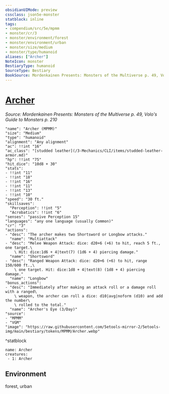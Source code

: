 ```yaml
---
obsidianUIMode: preview
cssclass: json5e-monster
statblock: inline
tags:
- compendium/src/5e/mpmm
- monster/cr/3
- monster/environment/forest
- monster/environment/urban
- monster/size/medium
- monster/type/humanoid
aliases: ["Archer"]
NoteIcon: monster
BestiaryType: humanoid
SourceType: Bestiary
BookSource: Mordenkainen Presents: Monsters of the Multiverse p. 49, Volo's Guide to Monsters p. 210
---
```

# [Archer](3-Mechanics\CLI\bestiary\humanoid/archer-mpmm.md)
*Source: Mordenkainen Presents: Monsters of the Multiverse p. 49, Volo's Guide to Monsters p. 210*  

```statblock
"name": "Archer (MPMM)"
"size": "Medium"
"type": "humanoid"
"alignment": "Any alignment"
"ac": !!int "16"
"ac_class": "[studded leather](/3-Mechanics/CLI/items/studded-leather-armor.md)"
"hp": !!int "75"
"hit_dice": "10d8 + 30"
"stats":
- !!int "11"
- !!int "18"
- !!int "16"
- !!int "11"
- !!int "13"
- !!int "10"
"speed": "30 ft."
"skillsaves":
  "Perception": !!int "5"
  "Acrobatics": !!int "6"
"senses": "passive Perception 15"
"languages": "any one language (usually Common)"
"cr": "3"
"actions":
- "desc": "The archer makes two Shortsword or Longbow attacks."
  "name": "Multiattack"
- "desc": "Melee Weapon Attack: dice: d20+6 (+6) to hit, reach 5 ft., one target.\
    \ Hit: dice:1d6 + 4|text(7) (1d6 + 4) piercing damage."
  "name": "Shortsword"
- "desc": "Ranged Weapon Attack: dice: d20+6 (+6) to hit, range 150/600 ft.,\
    \ one target. Hit: dice:1d8 + 4|text(8) (1d8 + 4) piercing damage."
  "name": "Longbow"
"bonus_actions":
- "desc": "Immediately after making an attack roll or a damage roll with a ranged\
    \ weapon, the archer can roll a dice: d10|avg|noform (d10) and add the number\
    \ rolled to the total."
  "name": "Archer's Eye (3/Day)"
"source":
- "MPMM"
- "VGM"
"image": "https://raw.githubusercontent.com/5etools-mirror-2/5etools-img/main/bestiary/tokens/MPMM/Archer.webp"
```
^statblock

```encounter-table
name: Archer
creatures:
 - 1: Archer
```

## Environment

forest, urban